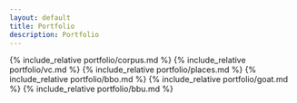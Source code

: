 ```yaml
---
layout: default
title: Portfolio
description: Portfolio
---
```


{% include_relative portfolio/corpus.md %}
{% include_relative portfolio/vc.md %}
{% include_relative portfolio/places.md %}
{% include_relative portfolio/bbo.md %}
{% include_relative portfolio/goat.md %}
{% include_relative portfolio/bbu.md %}